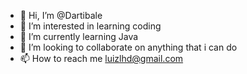 - 👋 Hi, I’m @Dartibale
- 👀 I’m interested in learning coding
- 🌱 I’m currently learning Java
- 💞️ I’m looking to collaborate on anything that i can do
- 📫 How to reach me luizlhd@gmail.com

<!---
Dartibale/Dartibale is a ✨ special ✨ repository because its `README.md` (this file) appears on your GitHub profile.
You can click the Preview link to take a look at your changes.
--->
